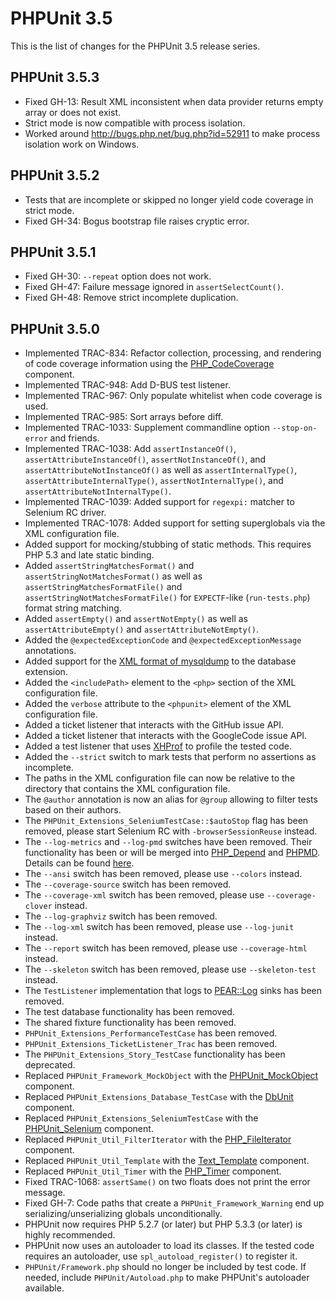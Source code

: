PHPUnit 3.5
===========

This is the list of changes for the PHPUnit 3.5 release series.

PHPUnit 3.5.3
-------------

* Fixed GH-13: Result XML inconsistent when data provider returns empty array or does not exist.
* Strict mode is now compatible with process isolation.
* Worked around http://bugs.php.net/bug.php?id=52911 to make process isolation work on Windows.

PHPUnit 3.5.2
-------------

* Tests that are incomplete or skipped no longer yield code coverage in strict mode.
* Fixed GH-34: Bogus bootstrap file raises cryptic error.

PHPUnit 3.5.1
-------------

* Fixed GH-30: `--repeat` option does not work.
* Fixed GH-47: Failure message ignored in `assertSelectCount()`.
* Fixed GH-48: Remove strict incomplete duplication.

PHPUnit 3.5.0
-------------

* Implemented TRAC-834: Refactor collection, processing, and rendering of code coverage information using the [PHP_CodeCoverage](http://github.com/sebastianbergmann/php-code-coverage) component.
* Implemented TRAC-948: Add D-BUS test listener.
* Implemented TRAC-967: Only populate whitelist when code coverage is used.
* Implemented TRAC-985: Sort arrays before diff.
* Implemented TRAC-1033: Supplement commandline option `--stop-on-error` and friends.
* Implemented TRAC-1038: Add `assertInstanceOf()`, `assertAttributeInstanceOf()`, `assertNotInstanceOf()`, and `assertAttributeNotInstanceOf()` as well as `assertInternalType()`, `assertAttributeInternalType()`, `assertNotInternalType()`, and `assertAttributeNotInternalType()`.
* Implemented TRAC-1039: Added support for `regexpi:` matcher to Selenium RC driver.
* Implemented TRAC-1078: Added support for setting superglobals via the XML configuration file.
* Added support for mocking/stubbing of static methods. This requires PHP 5.3 and late static binding.
* Added `assertStringMatchesFormat()` and `assertStringNotMatchesFormat()` as well as `assertStringMatchesFormatFile()` and `assertStringNotMatchesFormatFile()` for `EXPECTF`-like (`run-tests.php`) format string matching.
* Added `assertEmpty()` and `assertNotEmpty()` as well as `assertAttributeEmpty()` and `assertAttributeNotEmpty()`.
* Added the `@expectedExceptionCode` and `@expectedExceptionMessage` annotations.
* Added support for the [XML format of mysqldump](http://dev.mysql.com/doc/refman/5.1/en/mysqldump.html#option_mysqldump_xml) to the database extension.
* Added the `<includePath>` element to the `<php>` section of the XML configuration file.
* Added the `verbose` attribute to the `<phpunit>` element of the XML configuration file.
* Added a ticket listener that interacts with the GitHub issue API.
* Added a ticket listener that interacts with the GoogleCode issue API.
* Added a test listener that uses [XHProf](http://mirror.facebook.net/facebook/xhprof/doc.html) to profile the tested code.
* Added the `--strict` switch to mark tests that perform no assertions as incomplete.
* The paths in the XML configuration file can now be relative to the directory that contains the XML configuration file.
* The `@author` annotation is now an alias for `@group` allowing to filter tests based on their authors.
* The `PHPUnit_Extensions_SeleniumTestCase::$autoStop` flag has been removed, please start Selenium RC with `-browserSessionReuse` instead.
* The `--log-metrics` and `--log-pmd` switches have been removed. Their functionality has been or will be merged into [PHP_Depend](http://pdepend.org/) and [PHPMD](http://phpmd.org/). Details can be found [here](http://sebastian-bergmann.de/archives/744-On-PHPUnit-and-Software-Metrics.html).
* The `--ansi` switch has been removed, please use `--colors` instead.
* The `--coverage-source` switch has been removed.
* The `--coverage-xml` switch has been removed, please use `--coverage-clover` instead.
* The `--log-graphviz` switch has been removed.
* The `--log-xml` switch has been removed, please use `--log-junit` instead.
* The `--report` switch has been removed, please use `--coverage-html` instead.
* The `--skeleton` switch has been removed, please use `--skeleton-test` instead.
* The `TestListener` implementation that logs to [PEAR::Log](http://pear.php.net/package/Log) sinks has been removed.
* The test database functionality has been removed.
* The shared fixture functionality has been removed.
* `PHPUnit_Extensions_PerformanceTestCase` has been removed.
* `PHPUnit_Extensions_TicketListener_Trac` has been removed.
* The `PHPUnit_Extensions_Story_TestCase` functionality has been deprecated.
* Replaced `PHPUnit_Framework_MockObject` with the [PHPUnit_MockObject](http://github.com/sebastianbergmann/phpunit-mock-objects) component.
* Replaced `PHPUnit_Extensions_Database_TestCase` with the [DbUnit](http://github.com/sebastianbergmann/dbunit) component.
* Replaced `PHPUnit_Extensions_SeleniumTestCase` with the [PHPUnit_Selenium](http://github.com/sebastianbergmann/phpunit-selenium) component.
* Replaced `PHPUnit_Util_FilterIterator` with the [PHP_FileIterator](http://github.com/sebastianbergmann/php-file-iterator) component.
* Replaced `PHPUnit_Util_Template` with the [Text_Template](http://github.com/sebastianbergmann/php-text-template) component.
* Replaced `PHPUnit_Util_Timer` with the [PHP_Timer](http://github.com/sebastianbergmann/php-timer) component.
* Fixed TRAC-1068: `assertSame()` on two floats does not print the error message.
* Fixed GH-7: Code paths that create a `PHPUnit_Framework_Warning` end up serializing/unserializing globals unconditionally.
* PHPUnit now requires PHP 5.2.7 (or later) but PHP 5.3.3 (or later) is highly recommended.
* PHPUnit now uses an autoloader to load its classes. If the tested code requires an autoloader, use `spl_autoload_register()` to register it.
* `PHPUnit/Framework.php` should no longer be included by test code. If needed, include `PHPUnit/Autoload.php` to make PHPUnit's autoloader available.
